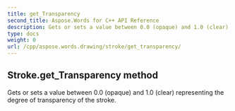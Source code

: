 ```yaml
---
title: get_Transparency
second_title: Aspose.Words for C++ API Reference
description: Gets or sets a value between 0.0 (opaque) and 1.0 (clear) representing the degree of transparency of the stroke. 
type: docs
weight: 0
url: /cpp/aspose.words.drawing/stroke/get_transparency/
---
```

## Stroke.get_Transparency method


Gets or sets a value between 0.0 (opaque) and 1.0 (clear) representing the degree of transparency of the stroke. 


